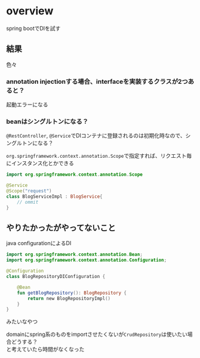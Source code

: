 # overview
spring bootでDIを試す

## 結果
色々

### annotation injectionする場合、interfaceを実装するクラスが2つあると？
起動エラーになる

### beanはシングルトンになる？ 
`@RestController`, `@Service`でDIコンテナに登録されるのは初期化時なので、シングルトンになる？

`org.springframework.context.annotation.Scope`で指定すれば、リクエスト毎にインスタンス化とかできる

```kotlin
import org.springframework.context.annotation.Scope

@Service
@Scope("request")
class BlogServiceImpl : BlogService{
    // ommit
}
```

## やりたかったがやってないこと
java configurationによるDI

```kotlin
import org.springframework.context.annotation.Bean;
import org.springframework.context.annotation.Configuration;

@Configuration
class BlogRepositoryDIConfiguration {

    @Bean
    fun getBlogRepository(): BlogRepository {
        return new BlogRepositoryImpl()
    }
}
```

みたいなやつ

domainにspring系のものをimportさせたくないが`CrudRepository`は使いたい場合どうする？  
と考えていたら時間がなくなった